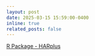 ```yaml
---
layout: post
date: 2025-03-15 15:59:00-0400
inline: true
related_posts: false
---
```


<a href="https://bodysbobb.github.io/HARplus/">R Package - HARplus</a>
